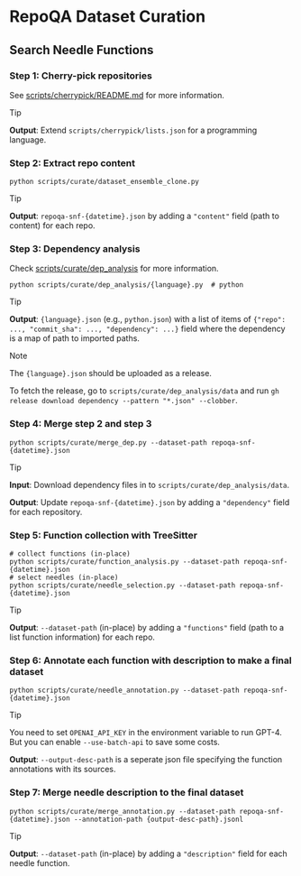 # RepoQA Dataset Curation

## Search Needle Functions

### Step 1: Cherry-pick repositories

See [scripts/cherrypick/README.md](cherrypick/README.md) for more information.


> [!Tip]
>
> **Output**: Extend `scripts/cherrypick/lists.json` for a programming language.


### Step 2: Extract repo content

```shell
python scripts/curate/dataset_ensemble_clone.py
```

> [!Tip]
>
> **Output**: `repoqa-snf-{datetime}.json` by adding a `"content"` field (path to content) for each repo.


### Step 3: Dependency analysis

Check [scripts/curate/dep_analysis](scripts/curate/dep_analysis) for more information.

```shell
python scripts/curate/dep_analysis/{language}.py  # python
```

> [!Tip]
>
> **Output**: `{language}.json` (e.g., `python.json`) with a list of items of `{"repo": ..., "commit_sha": ..., "dependency": ...}` field where the dependency is a map of path to imported paths.

> [!Note]
>
> The `{language}.json` should be uploaded as a release.
>
> To fetch the release, go to `scripts/curate/dep_analysis/data` and run `gh release download dependency --pattern "*.json" --clobber`.


### Step 4: Merge step 2 and step 3

```shell
python scripts/curate/merge_dep.py --dataset-path repoqa-snf-{datetime}.json
```

> [!Tip]
>
> **Input**: Download dependency files in to `scripts/curate/dep_analysis/data`.
>
> **Output**: Update `repoqa-snf-{datetime}.json` by adding a `"dependency"` field for each repository.


### Step 5: Function collection with TreeSitter

```shell
# collect functions (in-place)
python scripts/curate/function_analysis.py --dataset-path repoqa-snf-{datetime}.json
# select needles (in-place)
python scripts/curate/needle_selection.py --dataset-path repoqa-snf-{datetime}.json
```

> [!Tip]
>
> **Output**: `--dataset-path` (in-place) by adding a `"functions"` field (path to a list function information) for each repo.


### Step 6: Annotate each function with description to make a final dataset

```shell
python scripts/curate/needle_annotation.py --dataset-path repoqa-snf-{datetime}.json
```

> [!Tip]
>
> You need to set `OPENAI_API_KEY` in the environment variable to run GPT-4. But you can enable `--use-batch-api` to save some costs.
>
> **Output**: `--output-desc-path` is a seperate json file specifying the function annotations with its sources.


### Step 7: Merge needle description to the final dataset

```shell
python scripts/curate/merge_annotation.py --dataset-path repoqa-snf-{datetime}.json --annotation-path {output-desc-path}.jsonl
```

> [!Tip]
>
> **Output**: `--dataset-path` (in-place) by adding a `"description"` field for each needle function.
